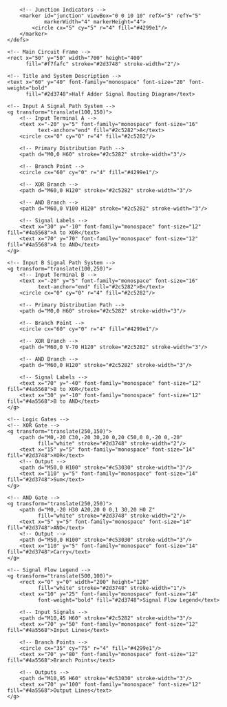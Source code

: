 <svg xmlns="http://www.w3.org/2000/svg" viewBox="0 0 800 500">
    <!-- Signal Routing System Definition -->
    <defs>
        <!-- Input Terminal Markers -->
        <marker id="inputDot" viewBox="0 0 10 10" refX="5" refY="5" 
                markerWidth="4" markerHeight="4">
            <circle cx="5" cy="5" r="4" fill="#2c5282"/>
        </marker>
        
        <!-- Junction Indicators -->
        <marker id="junction" viewBox="0 0 10 10" refX="5" refY="5"
                markerWidth="4" markerHeight="4">
            <circle cx="5" cy="5" r="4" fill="#4299e1"/>
        </marker>
    </defs>

    <!-- Main Circuit Frame -->
    <rect x="50" y="50" width="700" height="400" 
          fill="#f7fafc" stroke="#2d3748" stroke-width="2"/>

    <!-- Title and System Description -->
    <text x="60" y="40" font-family="monospace" font-size="20" font-weight="bold"
          fill="#2d3748">Half Adder Signal Routing Diagram</text>

    <!-- Input A Signal Path System -->
    <g transform="translate(100,150)">
        <!-- Input Terminal A -->
        <text x="-20" y="5" font-family="monospace" font-size="16" 
              text-anchor="end" fill="#2c5282">A</text>
        <circle cx="0" cy="0" r="4" fill="#2c5282"/>
        
        <!-- Primary Distribution Path -->
        <path d="M0,0 H60" stroke="#2c5282" stroke-width="3"/>
        
        <!-- Branch Point -->
        <circle cx="60" cy="0" r="4" fill="#4299e1"/>
        
        <!-- XOR Branch -->
        <path d="M60,0 H120" stroke="#2c5282" stroke-width="3"/>
        
        <!-- AND Branch -->
        <path d="M60,0 V100 H120" stroke="#2c5282" stroke-width="3"/>
        
        <!-- Signal Labels -->
        <text x="30" y="-10" font-family="monospace" font-size="12" fill="#4a5568">A to XOR</text>
        <text x="70" y="70" font-family="monospace" font-size="12" fill="#4a5568">A to AND</text>
    </g>

    <!-- Input B Signal Path System -->
    <g transform="translate(100,250)">
        <!-- Input Terminal B -->
        <text x="-20" y="5" font-family="monospace" font-size="16" 
              text-anchor="end" fill="#2c5282">B</text>
        <circle cx="0" cy="0" r="4" fill="#2c5282"/>
        
        <!-- Primary Distribution Path -->
        <path d="M0,0 H60" stroke="#2c5282" stroke-width="3"/>
        
        <!-- Branch Point -->
        <circle cx="60" cy="0" r="4" fill="#4299e1"/>
        
        <!-- XOR Branch -->
        <path d="M60,0 V-70 H120" stroke="#2c5282" stroke-width="3"/>
        
        <!-- AND Branch -->
        <path d="M60,0 H120" stroke="#2c5282" stroke-width="3"/>
        
        <!-- Signal Labels -->
        <text x="70" y="-40" font-family="monospace" font-size="12" fill="#4a5568">B to XOR</text>
        <text x="30" y="-10" font-family="monospace" font-size="12" fill="#4a5568">B to AND</text>
    </g>

    <!-- Logic Gates -->
    <!-- XOR Gate -->
    <g transform="translate(250,150)">
        <path d="M0,-20 C30,-20 30,20 0,20 C50,0 0,-20 0,-20" 
              fill="white" stroke="#2d3748" stroke-width="2"/>
        <text x="15" y="5" font-family="monospace" font-size="14" fill="#2d3748">XOR</text>
        <!-- Output -->
        <path d="M50,0 H100" stroke="#c53030" stroke-width="3"/>
        <text x="110" y="5" font-family="monospace" font-size="14" fill="#2d3748">Sum</text>
    </g>

    <!-- AND Gate -->
    <g transform="translate(250,250)">
        <path d="M0,-20 H30 A20,20 0 0,1 30,20 H0 Z" 
              fill="white" stroke="#2d3748" stroke-width="2"/>
        <text x="5" y="5" font-family="monospace" font-size="14" fill="#2d3748">AND</text>
        <!-- Output -->
        <path d="M50,0 H100" stroke="#c53030" stroke-width="3"/>
        <text x="110" y="5" font-family="monospace" font-size="14" fill="#2d3748">Carry</text>
    </g>

    <!-- Signal Flow Legend -->
    <g transform="translate(500,100)">
        <rect x="0" y="0" width="200" height="120" 
              fill="white" stroke="#2d3748" stroke-width="1"/>
        <text x="10" y="25" font-family="monospace" font-size="14" 
              font-weight="bold" fill="#2d3748">Signal Flow Legend</text>
        
        <!-- Input Signals -->
        <path d="M10,45 H60" stroke="#2c5282" stroke-width="3"/>
        <text x="70" y="50" font-family="monospace" font-size="12" fill="#4a5568">Input Lines</text>
        
        <!-- Branch Points -->
        <circle cx="35" cy="75" r="4" fill="#4299e1"/>
        <text x="70" y="80" font-family="monospace" font-size="12" fill="#4a5568">Branch Points</text>
        
        <!-- Outputs -->
        <path d="M10,95 H60" stroke="#c53030" stroke-width="3"/>
        <text x="70" y="100" font-family="monospace" font-size="12" fill="#4a5568">Output Lines</text>
    </g>
</svg>